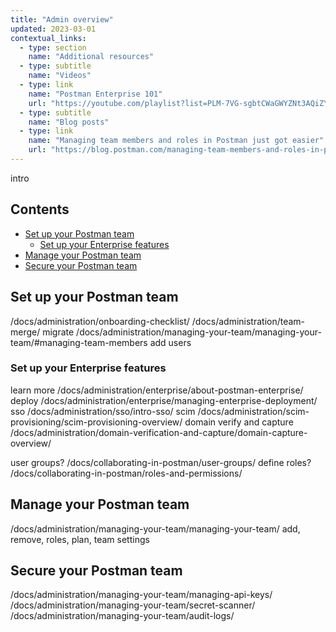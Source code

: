 ```yaml
---
title: "Admin overview"
updated: 2023-03-01
contextual_links:
  - type: section
    name: "Additional resources"
  - type: subtitle
    name: "Videos"
  - type: link
    name: "Postman Enterprise 101"
    url: "https://youtube.com/playlist?list=PLM-7VG-sgbtCWaGWYZNt3AQiZYRbyXQJ6&si=XWuJIdZFJmMNip5y"
  - type: subtitle
    name: "Blog posts"
  - type: link
    name: "Managing team members and roles in Postman just got easier"
    url: "https://blog.postman.com/managing-team-members-and-roles-in-postman-just-got-easier/"
---
```


intro

<!-- _Postman Collections_ are a group of saved requests. Every request you send in Postman appears under the **History** tab of the sidebar. On a small scale, reusing requests through the history section is convenient. As your Postman usage grows, it can be time-consuming to find a particular request in your history. Instead of scrolling through your history section, you can save all your requests as a group for easier access. -->

<!-- if you don't have a team /docs/collaborating-in-postman/working-with-your-team/collaboration-overview/ -->

## Contents

* [Set up your Postman team](#set-up-your-postman-team)
    * [Set up your Enterprise features](#set-up-your-enterprise-features)
* [Manage your Postman team](#manage-your-postman-team)
* [Secure your Postman team](#secure-your-postman-team)

## Set up your Postman team

/docs/administration/onboarding-checklist/
/docs/administration/team-merge/ migrate
/docs/administration/managing-your-team/managing-your-team/#managing-team-members add users

### Set up your Enterprise features

learn more /docs/administration/enterprise/about-postman-enterprise/
deploy /docs/administration/enterprise/managing-enterprise-deployment/
sso /docs/administration/sso/intro-sso/
scim /docs/administration/scim-provisioning/scim-provisioning-overview/
domain verify and capture /docs/administration/domain-verification-and-capture/domain-capture-overview/

user groups? /docs/collaborating-in-postman/user-groups/
define roles? /docs/collaborating-in-postman/roles-and-permissions/

## Manage your Postman team

/docs/administration/managing-your-team/managing-your-team/ add, remove, roles, plan, team settings

## Secure your Postman team

/docs/administration/managing-your-team/managing-api-keys/ 
/docs/administration/managing-your-team/secret-scanner/
/docs/administration/managing-your-team/audit-logs/


<!-- Include who, what, and why -->

<!-- 
## Create your first collection

If you're getting started with collections for the first time, learn how to [Create your first collection](/docs/getting-started/first-steps/creating-the-first-collection/).

## Use collections

After you've created collections, you can learn more about how to manage and use them in [Using collections](/docs/collections/using-collections/).

## Run collections

The _Collection Runner_ enables you to run a collection's requests in a specified sequence. You can run collections manually, on a schedule, from a monitor, from a webhook, or in your CI/CD pipeline by running it from the command line.

To learn more about running collections, see [Using the Collection Runner](/docs/collections/running-collections/running-collections-overview/).

## About the Postman Collection Format

The _Collection Format_ is the specification that drives collections in Postman. It's:

* Portable and provides a unique interface for organizing API requests and modeling API workflows.
* Machine and human readable and can be used to generate client and server-side SDKs, documentation, and mock servers.

Learn more at the [Postman Collection Format documentation](https://learning.postman.com/collection-format/). -->

